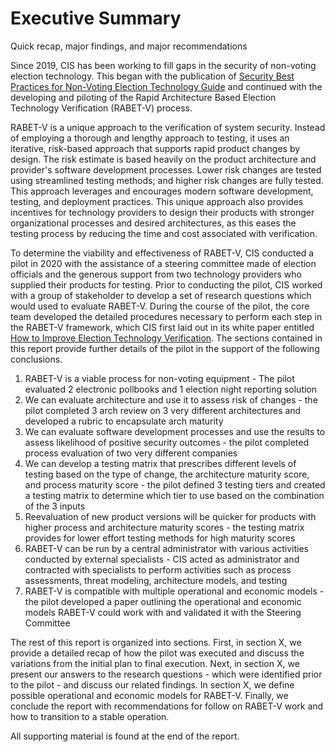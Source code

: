 # Executive Summary

Quick recap, major findings, and major recommendations

Since 2019, CIS has been working to fill gaps in the security of non-voting election technology. This began with the publication of  [Security Best Practices for Non-Voting Election Technology Guide](https://www.cisecurity.org/wp-content/uploads/2019/11/Security-Best-Practices-Non-Voting-Election-Tech-Singles-19-Nov.pdf) and continued with the developing and piloting of the Rapid Architecture Based Election Technology Verification (RABET-V) process.

RABET-V is a unique approach to the verification of system security. Instead of employing a thorough and lengthy approach to testing, it uses an iterative, risk-based approach that supports rapid product changes by design. The risk estimate is based heavily on the product architecture and provider's software development processes. Lower risk changes are tested using streamlined testing methods; and higher risk changes are fully tested. This approach leverages and encourages modern software development, testing, and deployment practices. This unique approach also provides incentives for technology providers to design their products with stronger organizational processes and desired architectures, as this eases the testing process by reducing the time and cost associated with verification.

To determine the viability and effectiveness of RABET-V, CIS conducted a pilot in 2020 with the assistance of a steering committee made of election officials and the generous support from two technology providers who supplied their products for testing. Prior to conducting the pilot, CIS worked with a group of stakeholder to develop a set of research questions which would used to evaluate RABET-V. During the course of the pilot, the core team developed the detailed procedures necessary to perform each step in the RABET-V framework, which CIS first laid out in its white paper entitled [How to Improve Election Technology Verification](https://www.nass.org/sites/default/files/2020-01/white-paper-cis-nass-winter20.pdf). The sections contained in this report provide further details of the pilot in the support of the following conclusions.

1. RABET-V is a viable process for non-voting equipment - The pilot evaluated 2 electronic pollbooks and 1 election night reporting solution 
1. We can evaluate architecture and use it to assess risk of changes - the pilot completed 3 arch review on 3 very different architectures and developed a rubric to encapsulate arch maturity
1. We can evaluate software development processes and use the results to assess likelihood of positive security outcomes - the pilot completed process evaluation of two very different companies
1. We can develop a testing matrix that prescribes different levels of testing based on the type of change, the architecture maturity score, and process maturity score - the pilot defined 3 testing tiers and created a testing matrix to determine which tier to use based on the combination of the 3 inputs
1. Reevaluation of new product versions will be quicker for products with higher process and architecture maturity scores - the testing matrix provides for lower effort testing methods for high maturity scores
1. RABET-V can be run by a central administrator with various activities conducted by external specialists - CIS acted as administrator and contracted with specialists to perform activities such as process assessments, threat modeling, architecture models, and testing
1. RABET-V is compatible with multiple operational and economic models - the pilot developed a paper outlining the operational and economic models RABET-V could work with and validated it with the Steering Committee


The rest of this report is organized into sections. First, in section X, we provide a detailed recap of how the pilot was executed and discuss the variations from the initial plan to final execution. Next, in section X, we present our answers to the research questions - which were identified prior to the pilot - and discuss our related findings. In section X, we define possible operational and economic models for RABET-V. Finally, we conclude the report with recommendations for follow on RABET-V work and how to transition to a stable operation.

All supporting material is found at the end of the report. 